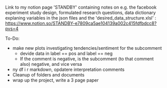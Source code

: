 Link to my notion page 'STANDBY' containing notes on e.g. the facebook experiment study design, formulated research questions, data dictionary explaning variables in the json files and the 'desired_data_structure.xlsl'  : https://www.notion.so/STANDBY-e7809ca5ae104139a002c415fdfbdcc8?pvs=4 

To-Do:

- make new plots investigating tendencies/sentiment for the subcomment
    - devide data in label == pos and label == neg
    - If the comment is negative, is the subcomment (to that comment also) negative, and vice versa
- ny df i r markdown, opdatere interpretation comments
- Cleanup of folders and documents 
- wrap up the project, write a 3 page paper
